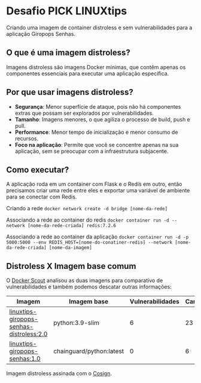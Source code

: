 # Desafio PICK LINUXtips
Criando uma imagem de container distroless e sem vulnerabilidades para a aplicação Giropops Senhas.

## O que é uma imagem distroless?
Imagens distroless são imagens Docker mínimas, que contêm apenas os componentes essenciais para executar uma aplicação específica. 

## Por que usar imagens distroless?
- **Segurança**: Menor superfície de ataque, pois não há componentes extras que possam ser explorados por vulnerabilidades.
- **Tamanho**: Imagens menores, o que agiliza o processo de build, push e pull.
- **Performance**: Menor tempo de inicialização e menor consumo de recursos.
- **Foco na aplicação**: Permite que você se concentre apenas na sua aplicação, sem se preocupar com a infraestrutura subjacente.

## Como executar?
A aplicação roda em um container com Flask e o Redis em outro, então precisamos criar uma rede entre eles e exportar uma variável de ambiente para se conectar com Redis.

Criando a rede
`docker network create -d bridge [nome-da-rede]`

Associando a rede ao container do redis
`docker container run -d --network [nome-da-rede-criada] redis:7.2.6`

Associando a rede ao container da aplicação
``docker container run -d -p 5000:5000 --env REDIS_HOST=[nome-do-conatiner-redis] --network [nome-da-rede-criada] [nome-da-imagem]``

## Distroless X Imagem base comum

O [Docker Scout](https://docs.docker.com/scout/) analisou as duas imagens para comparativo de vulnerabilidades e também podemos descatar outras informações: 

| Imagem | Imagem base | Vulnerabilidades | Camadas | Tamanho |
|---|---|---|---|---|
| [linuxtips-giropops-senhas-distroless:2.0](https://hub.docker.com/layers/dissipar/linuxtips-giropops-senhas-distroless/2.0/images/sha256-8518e704d95214d51bf343b96521b697d741d743c8c9d3922ede9655341d22a9?context=repo) |python:3.9-slim | 6 | 23 | 134 MB |
| [linuxtips-giropops-senhas:1.0](https://hub.docker.com/layers/dissipar/linuxtips-giropops-senhas/1.0/images/sha256-148def4674fe512a913a2be8602366181bbc36b882a22b66f24f3d4fe771ea15?context=repo) | chainguard/python:latest | 0 | 6 | 72.4 MB |

Imagem distroless assinada com o [Cosign](https://docs.sigstore.dev).
